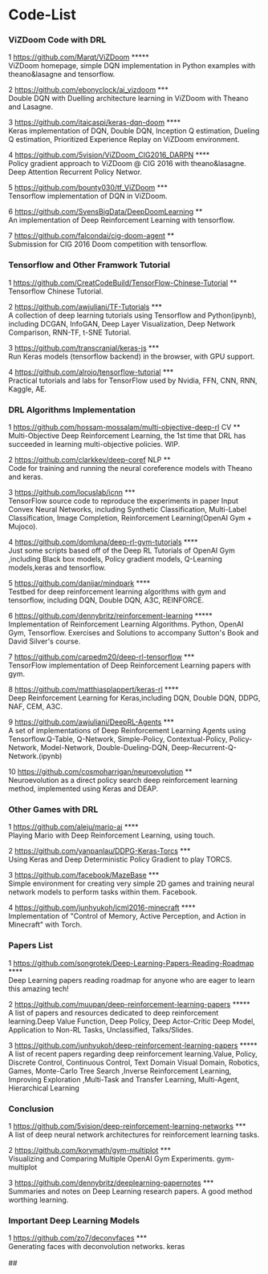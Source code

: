 # Code-List

### ViZDoom Code with DRL

1 https://github.com/Marqt/ViZDoom  *****  
ViZDoom homepage, simple DQN implementation in Python examples with theano&lasagne and tensorflow.

2 https://github.com/ebonyclock/ai_vizdoom  ***  
Double DQN with Duelling architecture learning in ViZDoom with Theano and Lasagne.

3 https://github.com/itaicaspi/keras-dqn-doom  ****  
Keras implementation of DQN, Double DQN, Inception Q estimation, Dueling Q estimation, Prioritized Experience Replay on ViZDoom environment. 

4 https://github.com/5vision/ViZDoom_CIG2016_DARPN  ****  
Policy gradient approach to ViZDoom @ CIG 2016 with theano&lasagne. Deep Attention Recurrent Policy Networ.

5 https://github.com/bounty030/tf_ViZDoom  ***  
Tensorflow implementation of DQN in ViZDoom.

6 https://github.com/SvensBigData/DeepDoomLearning  **  
An implementation of Deep Reinforcement Learning with tensorflow.

7 https://github.com/falcondai/cig-doom-agent  **  
Submission for CIG 2016 Doom competition with tensorflow.

### Tensorflow and Other Framwork Tutorial

1 https://github.com/CreatCodeBuild/TensorFlow-Chinese-Tutorial  **  
Tensorflow Chinese Tutorial. 

2 https://github.com/awjuliani/TF-Tutorials  ***  
A collection of deep learning tutorials using Tensorflow and Python(ipynb), including DCGAN, InfoGAN, Deep Layer Visualization, 
Deep Network Comparison, RNN-TF, t-SNE Tutorial.

3 https://github.com/transcranial/keras-js   ***  
Run Keras models (tensorflow backend) in the browser, with GPU support.

4 https://github.com/alrojo/tensorflow-tutorial ***  
Practical tutorials and labs for TensorFlow used by Nvidia, FFN, CNN, RNN, Kaggle, AE.



### DRL Algorithms Implementation 
1 https://github.com/hossam-mossalam/multi-objective-deep-rl   CV  **  
Multi-Objective Deep Reinforcement Learning, the 1st time that DRL has succeeded in learning multi-objective policies. WIP.

2 https://github.com/clarkkev/deep-coref   NLP  **  
Code for training and running the neural coreference models with Theano and keras.

3 https://github.com/locuslab/icnn  ***  
TensorFlow source code to reproduce the experiments in paper Input Convex Neural Networks, including Synthetic Classification, 
Multi-Label Classification, Image Completion, Reinforcement Learning(OpenAI Gym + Mujoco).

4 https://github.com/domluna/deep-rl-gym-tutorials  ****  
Just some scripts based off of the Deep RL Tutorials of OpenAI Gym ,including Black box models, Policy gradient models, 
Q-Learning models,keras and tensorflow.

5 https://github.com/danijar/mindpark  ****  
Testbed for deep reinforcement learning algorithms with gym and tensorflow, including DQN, Double DQN, A3C, REINFORCE.

6 https://github.com/dennybritz/reinforcement-learning  *****  
Implementation of Reinforcement Learning Algorithms. Python, OpenAI Gym, Tensorflow. Exercises and Solutions to accompany Sutton's Book and David Silver's course. 

7 https://github.com/carpedm20/deep-rl-tensorflow ***  
TensorFlow implementation of Deep Reinforcement Learning papers with gym.

8 https://github.com/matthiasplappert/keras-rl ****  
Deep Reinforcement Learning for Keras,including DQN, Double DQN, DDPG, NAF, CEM, A3C.

9 https://github.com/awjuliani/DeepRL-Agents ***  
A set of implementations of Deep Reinforcement Learning Agents using Tensorflow.Q-Table, Q-Network, Simple-Policy, Contextual-Policy,
Policy-Network, Model-Network, Double-Dueling-DQN, Deep-Recurrent-Q-Network.(ipynb) 

10 https://github.com/cosmoharrigan/neuroevolution **  
Neuroevolution as a direct policy search deep reinforcement learning method, implemented using Keras and DEAP.

###  Other Games with DRL
1 https://github.com/aleju/mario-ai  ****  
Playing Mario with Deep Reinforcement Learning, using touch.

2 https://github.com/yanpanlau/DDPG-Keras-Torcs  ***  
Using Keras and Deep Deterministic Policy Gradient to play TORCS.

3 https://github.com/facebook/MazeBase ***  
Simple environment for creating very simple 2D games and training neural network models to perform tasks within them. Facebook.

4 https://github.com/junhyukoh/icml2016-minecraft ****  
Implementation of "Control of Memory, Active Perception, and Action in Minecraft" with Torch.

### Papers List
1 https://github.com/songrotek/Deep-Learning-Papers-Reading-Roadmap  ****  
Deep Learning papers reading roadmap for anyone who are eager to learn this amazing tech!

2 https://github.com/muupan/deep-reinforcement-learning-papers *****  
A list of papers and resources dedicated to deep reinforcement learning.Deep Value Function, Deep Policy, Deep Actor-Critic
Deep Model, Application to Non-RL Tasks, Unclassified, Talks/Slides.

3 https://github.com/junhyukoh/deep-reinforcement-learning-papers *****  
A list of recent papers regarding deep reinforcement learning.Value, Policy, Discrete Control, Continuous Control, Text Domain
Visual Domain, Robotics, Games, Monte-Carlo Tree Search ,Inverse Reinforcement Learning, Improving Exploration ,Multi-Task and Transfer Learning, Multi-Agent, Hierarchical Learning
  
  
###  Conclusion
1 https://github.com/5vision/deep-reinforcement-learning-networks ***  
A list of deep neural network architectures for reinforcement learning tasks.

2 https://github.com/korymath/gym-multiplot ***  
Visualizing and Comparing Multiple OpenAI Gym Experiments. gym-multiplot

3 https://github.com/dennybritz/deeplearning-papernotes ***  
Summaries and notes on Deep Learning research papers. A good method worthing learning.


### Important Deep Learning Models
1 https://github.com/zo7/deconvfaces ***  
Generating faces with deconvolution networks. keras

##　


